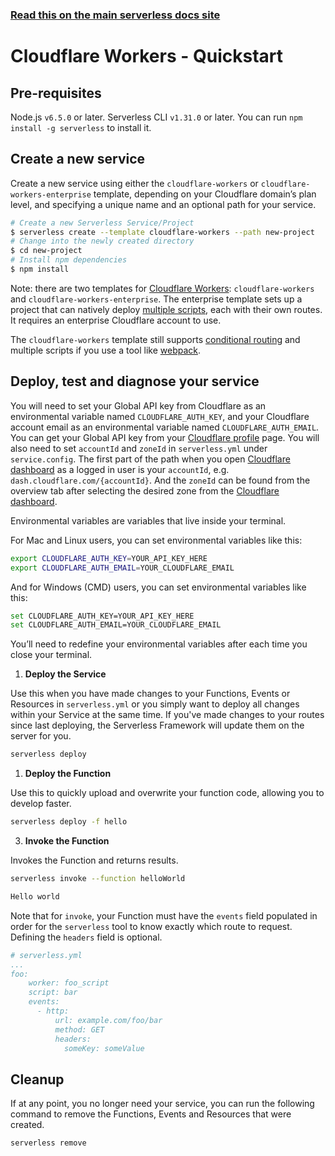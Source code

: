 <!--
title: Serverless Framework - Workers Guide - Quick Start
menuText: Quick Start
menuOrder: 2
description: Getting started with the Serverless Framework on Cloudflare Workers
layout: Doc
-->

<!-- DOCS-SITE-LINK:START automatically generated  -->
### [Read this on the main serverless docs site](https://www.serverless.com/framework/docs/providers/cloudflare/guide/quick-start)
<!-- DOCS-SITE-LINK:END -->

# Cloudflare Workers - Quickstart

## Pre-requisites
Node.js `v6.5.0` or later.
Serverless CLI `v1.31.0` or later. You can run `npm install -g serverless` to install it.

## Create a new service
Create a new service using either the `cloudflare-workers` or `cloudflare-workers-enterprise` template, depending on your Cloudflare domain’s plan level, and specifying a unique name and an optional path for your service.
 
```bash
# Create a new Serverless Service/Project
$ serverless create --template cloudflare-workers --path new-project
# Change into the newly created directory
$ cd new-project
# Install npm dependencies
$ npm install
```

Note: there are two templates for [Cloudflare Workers](https://www.cloudflare.com/products/cloudflare-workers/): `cloudflare-workers` and `cloudflare-workers-enterprise`. The enterprise template sets up a project that can natively deploy [multiple scripts](https://developers.cloudflare.com/workers/api/config-api-for-enterprise/), each with their own routes. It requires an enterprise Cloudflare account to use.

The `cloudflare-workers` template still supports [conditional routing](https://developers.cloudflare.com/workers/recipes/conditional-routing/) and multiple scripts if you use a tool like [webpack](https://developers.cloudflare.com/workers/writing-workers/using-npm-modules/).

## Deploy, test and diagnose your service

You will need to set your Global API key from Cloudflare as an environmental variable named `CLOUDFLARE_AUTH_KEY`, and your Cloudflare account email as an environmental variable named `CLOUDFLARE_AUTH_EMAIL`. You can get your Global API key from your [Cloudflare profile](https://dash.cloudflare.com/profile) page. You will also need to set `accountId` and `zoneId` in `serverless.yml` under `service.config`. The first part of the path when you open [Cloudflare dashboard](https://dash.cloudflare.com/) as a logged in user is your `accountId`, e.g. `dash.cloudflare.com/{accountId}`. And the `zoneId` can be found from the overview tab after selecting the desired zone from the [Cloudflare dashboard](https://dash.cloudflare.com/).

Environmental variables are variables that live inside your terminal.

For Mac and Linux users, you can set environmental variables like this:

```bash
export CLOUDFLARE_AUTH_KEY=YOUR_API_KEY_HERE
export CLOUDFLARE_AUTH_EMAIL=YOUR_CLOUDFLARE_EMAIL
```

And for Windows (CMD) users, you can set environmental variables like this:

```bash
set CLOUDFLARE_AUTH_KEY=YOUR_API_KEY_HERE
set CLOUDFLARE_AUTH_EMAIL=YOUR_CLOUDFLARE_EMAIL
```

You’ll need to redefine your environmental variables after each time you close your terminal.

1. **Deploy the Service**

Use this when you have made changes to your Functions, Events or Resources in `serverless.yml` or you simply want to deploy all changes within your Service at the same time. If you've made changes to your routes since last deploying, the Serverless Framework will update them on the server for you.
 
```bash
serverless deploy
```

1. **Deploy the Function**

Use this to quickly upload and overwrite your function code, allowing you to develop faster.
 
```bash
serverless deploy -f hello
```

3. **Invoke the Function**

Invokes the Function and returns results.
 
```bash
serverless invoke --function helloWorld

Hello world
```

Note that for `invoke`, your Function must have the `events` field populated in order for the `serverless` tool to know exactly which route to request. Defining the `headers` field is optional.

```yml
# serverless.yml
...
foo:
    worker: foo_script
    script: bar
    events:
      - http:
          url: example.com/foo/bar
          method: GET
          headers:
            someKey: someValue
```


## Cleanup
If at any point, you no longer need your service, you can run the following command to remove the Functions, Events and Resources that were created.
 
```bash
serverless remove
```
